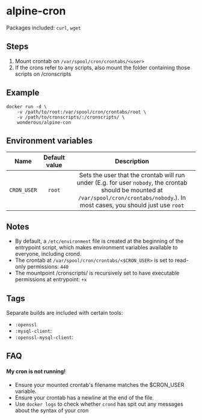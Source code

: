 # alpine-cron

Packages included: `curl`, `wget`

## Steps
1. Mount crontab on `/var/spool/cron/crontabs/<user>`
2. If the crons refer to any scripts, also mount the folder containing those scripts on /cronscripts

## Example

```
docker run -d \
    -v /path/to/root:/var/spool/cron/crontabs/root \
    -v /path/to/cronscripts/:/cronscripts/ \
    wonderous/alpine-con
```

## Environment variables

| Name | Default value | Description
|:-------:|:---------------:|:---------:|
| `CRON_USER` | `root` | Sets the user that the crontab will run under (E.g. for user `nobody`, the crontab should be mounted at `/var/spool/cron/crontabs/nobody`.). In most cases, you should just use `root`


## Notes
- By default, a `/etc/environment` file is created at the beginning of the entrypoint script, which makes environment variables available to everyone, including crond.
- The crontab at `/var/spool/cron/crontabs/<$CRON_USER>` is set to read-only permissions: `440`
- The mountpoint /cronscripts/ is recursively set to have executable permissions at entrypoint: `+x`


## Tags
Separate builds are included with certain tools:
 - `:openssl`
 - `:mysql-client`:
 - `:openssl-mysql-client`:

## FAQ

#### My cron is not running!
 - Ensure your mounted crontab's filename matches the $CRON_USER variable.
 - Ensure your crontab has a newline at the end of the file.
 - Use `docker logs` to check whether `crond` has spit out any messages about the syntax of your cron